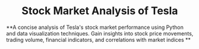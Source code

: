 <h1 align="center">Stock Market Analysis of Tesla <a " target="_blank" rel="noreferrer"></a> </h1>

**A concise analysis of Tesla's stock market performance using Python and data visualization techniques. Gain insights into stock price movements, trading volume, financial indicators, and correlations with market indices ** 
